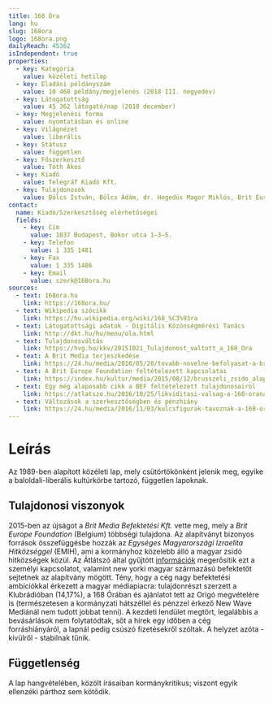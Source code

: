 ```yaml
---
title: 168 Óra
lang: hu
slug: 168ora
logo: 168ora.png
dailyReach: 45362
isIndependent: true
properties:
  - key: Kategória
    value: közéleti hetilap
  - key: Eladási példányszám
    value: 10 468 példány/megjelenés (2018 III. negyedév)
  - key: Látogatottság
    value: 45 362 látogató/nap (2018 december)
  - key: Megjelenési forma
    value: nyomtatásban és online
  - key: Világnézet
    value: liberális
  - key: Státusz
    value: független
  - key: Főszerkesztő
    value: Tóth Ákos
  - key: Kiadó
    value: Telegráf Kiadó Kft.
  - key: Tulajdonosok
    value: Bölcs István, Bölcs Ádám, dr. Hegedüs Magor Miklós, Brit Europe Foundation
contact:
  name: Kiadó/Szerkesztőség elérhetőségei
  fields:
    - key: Cím
      value: 1037 Budapest, Bokor utca 1–3–5.
    - key: Telefon
      value: 1 335 1481 
    - key: Fax
      value: 1 335 1486
    - key: Email
      value: szerk@168ora.hu
sources:
  - text: 168ora.hu
    link: https://168ora.hu/
  - text: Wikipedia szócikk
    link: https://hu.wikipedia.org/wiki/168_%C3%93ra
  - text: Látogatottsági adatok - Digitális Közönségmérési Tanács
    link: http://dkt.hu/hu/menu/ola.html
  - text: Tulajdonosváltás
    link: https://hvg.hu/kkv/20151021_Tulajdonost_valtott_a_168_Ora
  - text: A Brit Media terjeszkedése
    link: https://24.hu/media/2016/05/20/tovabb-novelne-befolyasat-a-brit-media/
  - text: A Brit Europe Foundation feltételezett kapcsolatai
    link: https://index.hu/kultur/media/2015/08/12/brusszeli_zsido_alapitvany_veszi_meg_a_168_orat/
  - text: Egy még alaposabb cikk a BEF feltételezett tulajdonosairól
    link: https://atlatszo.hu/2016/10/25/likviditasi-valsag-a-168-oranal-ki-all-valojaban-a-brit-media-kft-mogott/
  - text: Változások a szerkesztőségben és pénzhiány
    link: https://24.hu/media/2016/11/03/kulcsfigurak-tavoznak-a-168-oratol/
---
```


# Leírás

Az 1989-ben alapított közéleti lap, mely csütörtökönként jelenik meg, egyike a baloldali-liberális kultúrkörbe tartozó, független lapoknak.

## Tulajdonosi viszonyok

2015-ben az újságot a *Brit Media Befektetési Kft.* vette meg, mely a *Brit Europe Foundation* (Belgium) többségi tulajdona. Az alapítványt bizonyos források összefüggésbe hozzák az *Egységes Magyarországi Izraelita Hitközséggel* (EMIH), ami a kormányhoz közelebb álló a magyar zsidó hitközségek közül. Az Átlátszó által gyűjtött [információk](https://atlatszo.hu/2016/10/25/likviditasi-valsag-a-168-oranal-ki-all-valojaban-a-brit-media-kft-mogott/) megerősítik ezt a személyi kapcsolatot, valamint new yorki magyar származású befektetőt sejtetnek az alapítvány mögött. Tény, hogy a cég nagy befektetési ambíciókkal érkezett a magyar médiapiacra: tulajdonrészt szerzett a Klubrádióban (14,17%), a 168 Órában és ajánlatot tett az Origó megvételére is (természetesen a kormányzati hátszéllel és pénzzel érkező New Wave Mediánál nem tudott jobbat tenni). A kezdeti lendület megtört, legalábbis a bevásárlások nem folytatódtak, sőt a hírek egy időben a cég forráshiányáról, a lapnál pedig csúszó fizetésekről szóltak. A helyzet azóta - kívülről - stabilnak tűnik.

## Függetlenség

A lap hangvételében, közölt írásaiban kormánykritikus; viszont egyik ellenzéki párthoz sem kötődik.